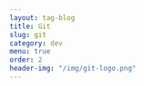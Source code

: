 ```yaml
---
layout: tag-blog
title: Git
slug: git
category: dev
menu: true
order: 2
header-img: "/img/git-logo.png"
---
```

